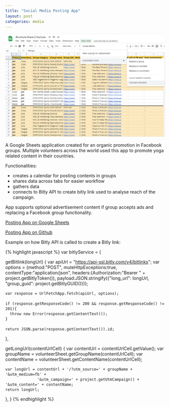 ```yaml
---
title: "Social Media Posting App"
layout: post
categories: media
---
```


![Social Media Posting App](/assets/posting-app-thumbnail.JPG)

A Google Sheets application created for an organic promotion in Facebook groups. Multiple volunteers across the world used this app to promote yoga related content in their countries.


Functionalities:
- creates a calendar for posting contents in groups
- shares data across tabs for easier workflow
- gathers data
- connects to Bitly API to create bitly link used to analyse reach of the campaign.

App supports optional advertisement content if group accepts ads and replacing a Facebook group functionality. <br/>

[Posting App on Google Sheets][posting-app]

[Posting App on Github][github]

Example on how Bitly API is called to create a Bitly link:

{% highlight javascript %}
var bitlyService = {
  
  getBitlink(longUrl) { 
    var apiUrl = "https://api-ssl.bitly.com/v4/bitlinks";
    var options = {method:"POST", muteHttpExceptions:true, contentType:"application/json", headers:{Authorization:"Bearer " + project.getBitlyToken()},
                   payload:JSON.stringify({"long_url": longUrl, "group_guid": project.getBitlyGUID()})};
          
    var response = UrlFetchApp.fetch(apiUrl, options);
    
    if (response.getResponseCode() != 200 && response.getResponseCode() != 201){
      throw new Error(response.getContentText());
    }
    
    return JSON.parse(response.getContentText()).id;
  },
    
  getLongUrl(contentUrlCell) {
    var contentUrl = contentUrlCell.getValue();
    var groupName = volunteerSheet.getGroupName(contentUrlCell);
    var contentName = volunteerSheet.getContentName(contentUrlCell);
    
    var longUrl = contentUrl + '/?utm_source=' + groupName + '&utm_medium=fb' +
                  '&utm_campaign=' + project.getUtmCampaign() + '&utm_content=' + contentName;
    return longUrl;
  },
}
{% endhighlight %}

[posting-app]: https://docs.google.com/spreadsheets/d/1aEwVAFVsE5zDzhRyN-DG1fK8AJcUzxy-IGMHVpcl6wY/edit#gid=1071128398
[github]: https://github.com/viktorbobinski/Share-Nurture-Posting-App
